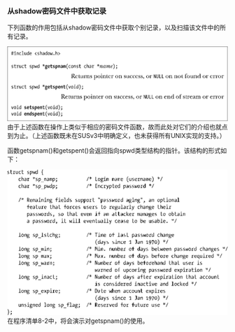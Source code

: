 ### 从shadow密码文件中获取记录

下列函数的作用包括从shadow密码文件中获取个别记录，以及扫描该文件中的所有记录。



![182.png](../images/182.png)
由于上述函数在操作上类似于相应的密码文件函数，故而此处对它们的介绍也就点到为止。（上述函数既未在SUSv3中明确定义，也未获得所有UNIX实现的支持。）

函数getspnam()和getspent()会返回指向spwd类型结构的指针。该结构的形式如下：



![183.png](../images/183.png)
在程序清单8-2中，将会演示对getspnam()的使用。

